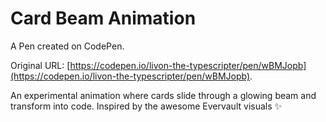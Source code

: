 # Card Beam Animation

A Pen created on CodePen.

Original URL: [https://codepen.io/livon-the-typescripter/pen/wBMJopb](https://codepen.io/livon-the-typescripter/pen/wBMJopb).

An experimental animation where cards slide through a glowing beam and transform into code. Inspired by the awesome Evervault visuals ✨
